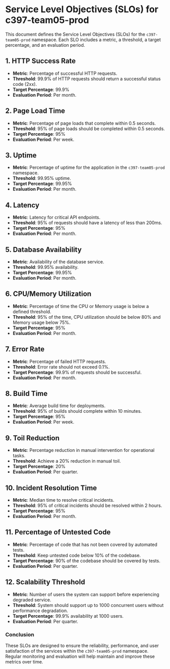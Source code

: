 # Service Level Objectives (SLOs) for c397-team05-prod

This document defines the Service Level Objectives (SLOs) for the `c397-team05-prod` namespace. Each SLO includes a metric, a threshold, a target percentage, and an evaluation period.

## 1. HTTP Success Rate

- **Metric**: Percentage of successful HTTP requests.
- **Threshold**: 99.9% of HTTP requests should return a successful status code (2xx).
- **Target Percentage**: 99.9%
- **Evaluation Period**: Per month.

## 2. Page Load Time

- **Metric**: Percentage of page loads that complete within 0.5 seconds.
- **Threshold**: 95% of page loads should be completed within 0.5 seconds.
- **Target Percentage**: 95%
- **Evaluation Period**: Per week.

## 3. Uptime

- **Metric**: Percentage of uptime for the application in the `c397-team05-prod` namespace.
- **Threshold**: 99.95% uptime.
- **Target Percentage**: 99.95%
- **Evaluation Period**: Per month.

## 4. Latency

- **Metric**: Latency for critical API endpoints.
- **Threshold**: 95% of requests should have a latency of less than 200ms.
- **Target Percentage**: 95%
- **Evaluation Period**: Per month.

## 5. Database Availability

- **Metric**: Availability of the database service.
- **Threshold**: 99.95% availability.
- **Target Percentage**: 99.95%
- **Evaluation Period**: Per month.

## 6. CPU/Memory Utilization

- **Metric**: Percentage of time the CPU or Memory usage is below a defined threshold.
- **Threshold**: 95% of the time, CPU utilization should be below 80% and Memory usage below 75%.
- **Target Percentage**: 95%
- **Evaluation Period**: Per month.

## 7. Error Rate

- **Metric**: Percentage of failed HTTP requests.
- **Threshold**: Error rate should not exceed 0.1%.
- **Target Percentage**: 99.9% of requests should be successful.
- **Evaluation Period**: Per month.

## 8. Build Time

- **Metric**: Average build time for deployments.
- **Threshold**: 95% of builds should complete within 10 minutes.
- **Target Percentage**: 95%
- **Evaluation Period**: Per week.

## 9. Toil Reduction

- **Metric**: Percentage reduction in manual intervention for operational tasks.
- **Threshold**: Achieve a 20% reduction in manual toil.
- **Target Percentage**: 20%
- **Evaluation Period**: Per quarter.

## 10. Incident Resolution Time

- **Metric**: Median time to resolve critical incidents.
- **Threshold**: 95% of critical incidents should be resolved within 2 hours.
- **Target Percentage**: 95%
- **Evaluation Period**: Per month.

## 11. Percentage of Untested Code

- **Metric**: Percentage of code that has not been covered by automated tests.
- **Threshold**: Keep untested code below 10% of the codebase.
- **Target Percentage**: 90% of the codebase should be covered by tests.
- **Evaluation Period**: Per quarter.

## 12. Scalability Threshold

- **Metric**: Number of users the system can support before experiencing degraded service.
- **Threshold**: System should support up to 1000 concurrent users without performance degradation.
- **Target Percentage**: 99.9% availability at 1000 users.
- **Evaluation Period**: Per quarter.

### Conclusion

These SLOs are designed to ensure the reliability, performance, and user satisfaction of the services within the `c397-team05-prod` namespace. Regular monitoring and evaluation will help maintain and improve these metrics over time.
